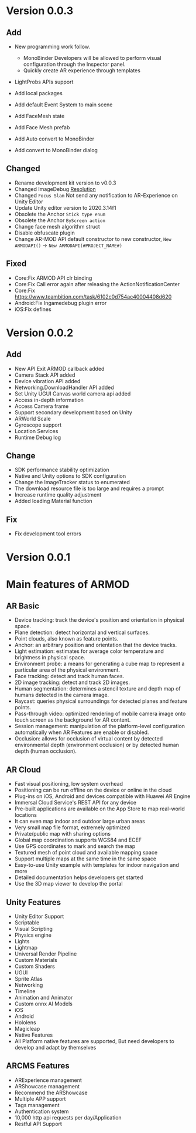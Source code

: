 # Version 0.0.3
## Add
- New programming work follow.
  - MonoBinder Developers will be allowed to perform visual configuration through the Inspector panel.
  - Quickly create AR experience through templates
    
- LightProbs APIs support
- Add local packages
- Add default Event System to main scene
- Add FaceMesh state
- Add Face Mesh prefab
- Add Auto convert to MonoBinder
- Add convert to MonoBinder  dialog


## Changed
- Rename development kit version to v0.0.3
- Changed ImageDebug [Resolution](https://www.teambition.com/task/610a04401c41f90044134265)
- Changed `Focus Slam` Not send any notification to AR-Experience on Unity Editor
- Update Unity editor version to 2020.3.14f1
- Obsolete the Anchor `Stick type enum`
- Obsolete the Anchor `ByScreen action`
- Change face mesh algorithm struct
- Disable obfuscate plugin
- Change AR-MOD API default constructor to new constructor, `New ARMODAPI()` -> `New ARMODAPI(#PROJECT_NAME#)`


## Fixed
- Core:Fix ARMOD API clr binding
- Core:Fix Call error again after releasing the ActionNotificationCenter
- Core:Fix https://www.teambition.com/task/6102c0d754ac40004408d620
- Android:Fix Ingamedebug plugin error
- iOS:Fix defines 

# Version 0.0.2
## Add
- New API Exit ARMOD callback added
- Camera Stack API added
- Device vibration API added
- Networking.DownloadHandler API added
- Set Unity UGUI Canvas world camera api added
- Access in-depth information
- Access Camera frame
- Support secondary development based on Unity
- ARWorld Scale
- Gyroscope support
- Location Services
- Runtime Debug log

## Change
- SDK performance stability optimization
- Native and Unity options to SDK configuration
- Change the ImageTracker status to enumerated
- The download resource file is too large and requires a prompt
- Increase runtime quality adjustment
- Added loading Material function

## Fix
- Fix development tool errors

# Version 0.0.1
# Main features of ARMOD

## AR Basic
- Device tracking: track the device's position and orientation in physical space.
- Plane detection: detect horizontal and vertical surfaces.
- Point clouds, also known as feature points.
- Anchor: an arbitrary position and orientation that the device tracks.
- Light estimation: estimates for average color temperature and brightness in physical space.
- Environment probe: a means for generating a cube map to represent a particular area of the physical environment.
- Face tracking: detect and track human faces.
- 2D image tracking: detect and track 2D images.
- Human segmentation: determines a stencil texture and depth map of humans detected in the camera image.
- Raycast: queries physical surroundings for detected planes and feature points.
- Pass-through video: optimized rendering of mobile camera image onto touch screen as the background for AR content.
- Session management: manipulation of the platform-level configuration automatically when AR Features are enable or disabled.
- Occlusion: allows for occlusion of virtual content by detected environmental depth (environment occlusion) or by detected human depth (human occlusion).
## AR Cloud
- Fast visual positioning, low system overhead
- Positioning can be run offline on the device or online in the cloud
- Plug-ins on iOS, Android and devices compatible with Huawei AR Engine
- Immersal Cloud Service's REST API for any device
- Pre-built applications are available on the App Store to map real-world locations
- It can even map indoor and outdoor large urban areas
- Very small map file format, extremely optimized
- Private/public map with sharing options
- Global map coordination supports WGS84 and ECEF
- Use GPS coordinates to mark and search the map
- Textured mesh of point cloud and available mapping space
- Support multiple maps at the same time in the same space
- Easy-to-use Unity example with templates for indoor navigation and more
- Detailed documentation helps developers get started
- Use the 3D map viewer to develop the portal
## Unity Features
- Unity Editor Support
- Scriptable
- Visual Scripting
- Physics engine
- Lights
- Lightmap
- Universal Render Pipeline
- Custom Materials
- Custom Shaders
- UGUI
- Sprite Atlas
- Networking
- Timeline
- Animation and Animator
- Custom onnx AI Models
- iOS
- Android
- Hololens
- Magicleap
- Native Features
- All Platform native features are supported, But need developers to develop and adapt by themselves
## ARCMS Features
- ARExperience management
- ARShowcase management
- Recommend the ARShowcase
- Multiple APP support
- Tags management
- Authentication system
- 10,000 http api requests per day/Application
- Restful API Support



